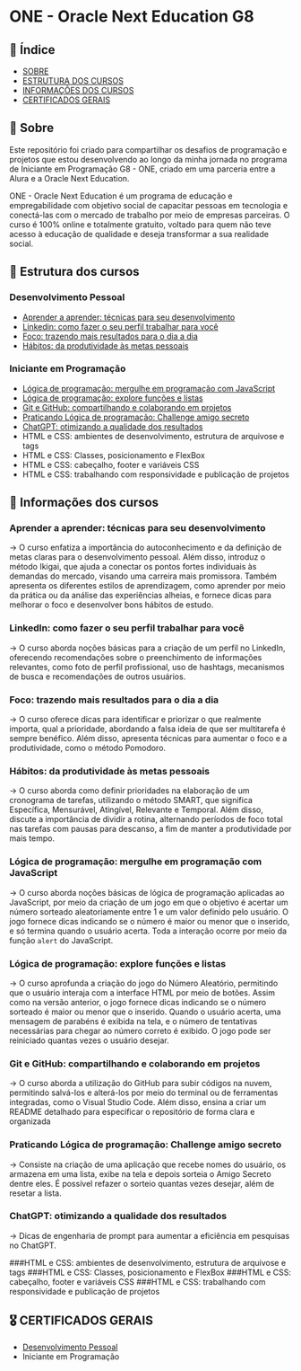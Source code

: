 # ONE - Oracle Next Education G8

## 📖 Índice
- [SOBRE](#sobre)
- [ESTRUTURA DOS CURSOS](#estrutura-dos-cursos)
- [INFORMAÇÔES DOS CURSOS](#informações-dos-cursos)
- [CERTIFICADOS GERAIS](#certificados-gerais)

## 🔎 Sobre 
Este repositório foi criado para compartilhar os desafios de programação e projetos que estou desenvolvendo ao longo da minha jornada no programa de Iniciante em Programação G8 - ONE, criado em uma parceria entre a Alura e a Oracle Next Education.

ONE - Oracle Next Education é um programa de educação e empregabilidade com objetivo social de capacitar pessoas em tecnologia e conectá-las com o mercado de trabalho por meio de empresas parceiras. O curso é 100% online e totalmente gratuito, voltado para quem não teve acesso à educação de qualidade e deseja transformar a sua realidade social.

## 🌿 Estrutura dos cursos

### Desenvolvimento Pessoal
 - [Aprender a aprender: técnicas para seu desenvolvimento](https://cursos.alura.com.br/user/matheus-valim1007/course/aprender-a-aprender-tecnicas-para-seu-autodesenvolvimento/certificate)
 - [Linkedin: como fazer o seu perfil trabalhar para você](https://cursos.alura.com.br/user/matheus-valim1007/course/linkedin-perfil-trabalhar-voce/certificate)
 - [Foco: trazendo mais resultados para o dia a dia](https://cursos.alura.com.br/user/matheus-valim1007/course/foco-o-poder-do-habito-seu-dia-a-dia/certificate)
 - [Hábitos: da produtividade às metas pessoais](https://cursos.alura.com.br/user/matheus-valim1007/course/habitos-produtividade-metas-pessoais/certificate)

 ### Iniciante em Programação
 - [Lógica de programação: mergulhe em programação com JavaScript](https://cursos.alura.com.br/user/matheus-valim1007/course/logica-programacao-mergulhe-programacao-javascript/certificate)
 - [Lógica de programação: explore funções e listas](https://cursos.alura.com.br/user/matheus-valim1007/course/logica-programacao-funcoes-listas/certificate)
 - [Git e GitHub: compartilhando e colaborando em projetos](https://cursos.alura.com.br/user/matheus-valim1007/course/git-github-compartilhando-colaborando-projetos/certificate)
 - [Praticando Lógica de programação: Challenge amigo secreto](https://cursos.alura.com.br/user/matheus-valim1007/course/logica-programacao-challenge-amigo-secreto/certificate)
 - [ChatGPT: otimizando a qualidade dos resultados](https://cursos.alura.com.br/user/matheus-valim1007/course/chatgpt-otimizando-qualidade-resultados/certificate)
 - HTML e CSS: ambientes de desenvolvimento, estrutura de arquivose e tags
 - HTML e CSS: Classes, posicionamento e FlexBox
 - HTML e CSS: cabeçalho, footer e variáveis CSS
 - HTML e CSS: trabalhando com responsividade e publicação de projetos


## 💭 Informações dos cursos

### Aprender a aprender: técnicas para seu desenvolvimento
-> O curso enfatiza a importância do autoconhecimento e da definição de metas claras para o desenvolvimento pessoal. Além disso, introduz o método Ikigai, que ajuda a conectar os pontos fortes individuais às demandas do mercado, visando uma carreira mais promissora. Também apresenta os diferentes estilos de aprendizagem, como aprender por meio da prática ou da análise das experiências alheias, e fornece dicas para melhorar o foco e desenvolver bons hábitos de estudo.

### LinkedIn: como fazer o seu perfil trabalhar para você
-> O curso aborda noções básicas para a criação de um perfil no LinkedIn, oferecendo recomendações sobre o preenchimento de informações relevantes, como foto de perfil profissional, uso de hashtags, mecanismos de busca e recomendações de outros usuários.

### Foco: trazendo mais resultados para o dia a dia
-> O curso oferece dicas para identificar e priorizar o que realmente importa, qual a prioridade, abordando a falsa ideia de que ser multitarefa é sempre benéfico. Além disso, apresenta técnicas para aumentar o foco e a produtividade, como o método Pomodoro.

### Hábitos: da produtividade às metas pessoais
-> O curso aborda como definir prioridades na elaboração de um cronograma de tarefas, utilizando o método SMART, que significa Específica, Mensurável, Atingível, Relevante e Temporal. Além disso, discute a importância de dividir a rotina, alternando períodos de foco total nas tarefas com pausas para descanso, a fim de manter a produtividade por mais tempo.

### Lógica de programação: mergulhe em programação com JavaScript
-> O curso aborda noções básicas de lógica de programação aplicadas ao JavaScript, por meio da criação de um jogo em que o objetivo é acertar um número sorteado aleatoriamente entre 1 e um valor definido pelo usuário. O jogo fornece dicas indicando se o número é maior ou menor que o inserido, e só termina quando o usuário acerta. Toda a interação ocorre por meio da função `alert` do JavaScript.

### Lógica de programação: explore funções e listas
-> O curso aprofunda a criação do jogo do Número Aleatório, permitindo que o usuário interaja com a interface HTML por meio de botões. Assim como na versão anterior, o jogo fornece dicas indicando se o número sorteado é maior ou menor que o inserido. Quando o usuário acerta, uma mensagem de parabéns é exibida na tela, e o número de tentativas necessárias para chegar ao número correto é exibido. O jogo pode ser reiniciado quantas vezes o usuário desejar.

### Git e GitHub: compartilhando e colaborando em projetos
-> O curso aborda a utilização do GitHub para subir códigos na nuvem, permitindo salvá-los e alterá-los por meio do terminal ou de ferramentas integradas, como o Visual Studio Code. Além disso, ensina a criar um README detalhado para especificar o repositório de forma clara e organizada

### Praticando Lógica de programação: Challenge amigo secreto
-> Consiste na criação de uma aplicação que recebe nomes do usuário, os armazena em uma lista, exibe na tela e depois sorteia o Amigo Secreto dentre eles. É possível refazer o sorteio quantas vezes desejar, além de resetar a lista.

### ChatGPT: otimizando a qualidade dos resultados
-> Dicas de engenharia de prompt para aumentar a eficiência em pesquisas no ChatGPT.

###HTML e CSS: ambientes de desenvolvimento, estrutura de arquivose e tags
###HTML e CSS: Classes, posicionamento e FlexBox
###HTML e CSS: cabeçalho, footer e variáveis CSS
###HTML e CSS: trabalhando com responsividade e publicação de projetos

## 🎖 CERTIFICADOS GERAIS

- [Desenvolvimento Pessoal](https://cursos.alura.com.br/user/matheus-valim1007/degree-desenvolvimento-pessoal-grupo8-one-855197/certificate)
- Iniciante em Programação
